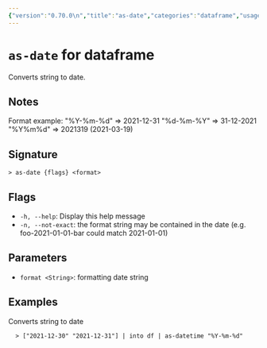 ```yaml
---
{"version":"0.70.0\n","title":"as-date","categories":"dataframe","usage":"Converts string to date.\n"}
---
```

<!-- THIS FILE IS GENERATED BY update_book_commands.cjs USING NUSHELL'S HELP COMMANDS.
REFRAIN FROM EDITING IT MANUALLY.-->
# <code>as-date</code> for dataframe

<div class='command-title'>Converts string to date.</div>

## Notes

Format example:
        "%Y-%m-%d"    => 2021-12-31
        "%d-%m-%Y"    => 31-12-2021
        "%Y%m%d"      => 2021319 (2021-03-19)

## Signature

```> as-date {flags} <format>```

## Flags

 * ```-h, --help```: Display this help message
 * ```-n, --not-exact```: the format string may be contained in the date (e.g. foo-2021-01-01-bar could match 2021-01-01)
## Parameters

 * ```format <String>```: formatting date string
## Examples

  Converts string to date
```shell
  > ["2021-12-30" "2021-12-31"] | into df | as-datetime "%Y-%m-%d"
```


